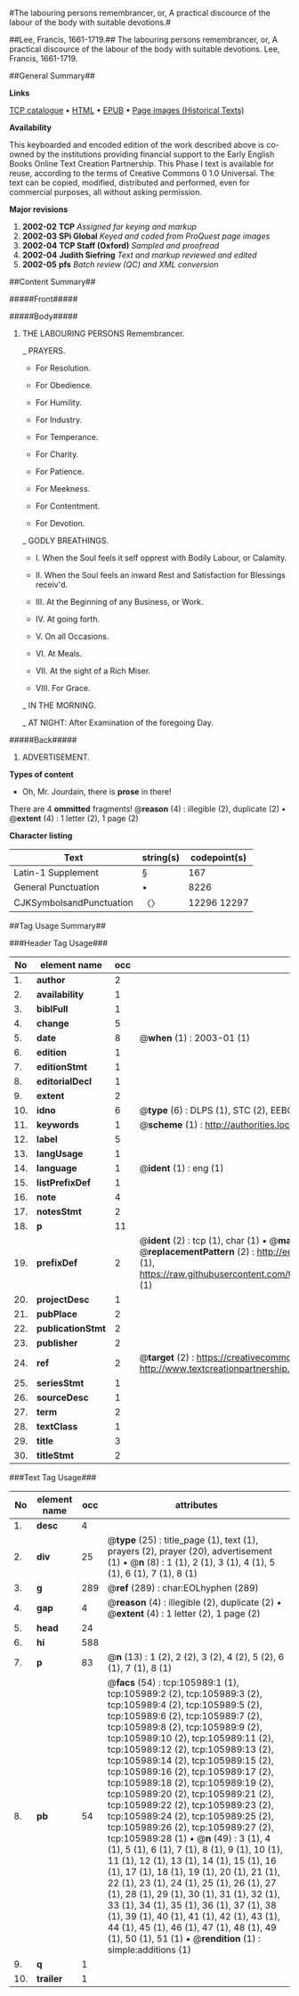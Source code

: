 #The labouring persons remembrancer, or, A practical discource of the labour of the body with suitable devotions.#

##Lee, Francis, 1661-1719.##
The labouring persons remembrancer, or, A practical discource of the labour of the body with suitable devotions.
Lee, Francis, 1661-1719.

##General Summary##

**Links**

[TCP catalogue](http://www.ota.ox.ac.uk/tcp/)  • 
[HTML](http://tei.it.ox.ac.uk/tcp/Texts-HTML/free/A49/A49921.html)  • 
[EPUB](http://tei.it.ox.ac.uk/tcp/Texts-EPUB/free/A49/A49921.epub) • 
[Page images (Historical Texts)](https://data.historicaltexts.jisc.ac.uk/view?pubId=eebo-17156426e&pageId=eebo-17156426e-105989-1)

**Availability**

This keyboarded and encoded edition of the
	       work described above is co-owned by the institutions
	       providing financial support to the Early English Books
	       Online Text Creation Partnership. This Phase I text is
	       available for reuse, according to the terms of Creative
	       Commons 0 1.0 Universal. The text can be copied,
	       modified, distributed and performed, even for
	       commercial purposes, all without asking permission.

**Major revisions**

1. __2002-02__ __TCP__ *Assigned for keying and markup*
1. __2002-03__ __SPi Global__ *Keyed and coded from ProQuest page images*
1. __2002-04__ __TCP Staff (Oxford)__ *Sampled and proofread*
1. __2002-04__ __Judith Siefring__ *Text and markup reviewed and edited*
1. __2002-05__ __pfs__ *Batch review (QC) and XML conversion*

##Content Summary##

#####Front#####

#####Body#####

1. THE LABOURING PERSONS Remembrancer.

    _ PRAYERS.

      * For Resolution.

      * For Obedience.

      * For Humility.

      * For Industry.

      * For Temperance.

      * For Charity.

      * For Patience.

      * For Meekness.

      * For Contentment.

      * For Devotion.

    _ GODLY BREATHINGS.

      * I. When the Soul feels it self opprest with Bodily Labour, or Calamity.

      * II. When the Soul feels an inward Rest and Satisfaction for Blessings receiv'd.

      * III. At the Beginning of any Business, or Work.

      * IV. At going forth.

      * V. On all Occasions.

      * VI. At Meals.

      * VII. At the sight of a Rich Miser.

      * VIII. For Grace.

    _ IN THE MORNING.

    _ AT NIGHT: After Examination of the foregoing Day.

#####Back#####

1. ADVERTISEMENT.

**Types of content**

  * Oh, Mr. Jourdain, there is **prose** in there!

There are 4 **ommitted** fragments! 
 @__reason__ (4) : illegible (2), duplicate (2)  •  @__extent__ (4) : 1 letter (2), 1 page (2)

**Character listing**


|Text|string(s)|codepoint(s)|
|---|---|---|
|Latin-1 Supplement|§|167|
|General Punctuation|•|8226|
|CJKSymbolsandPunctuation|〈〉|12296 12297|

##Tag Usage Summary##

###Header Tag Usage###

|No|element name|occ|attributes|
|---|---|---|---|
|1.|__author__|2||
|2.|__availability__|1||
|3.|__biblFull__|1||
|4.|__change__|5||
|5.|__date__|8| @__when__ (1) : 2003-01 (1)|
|6.|__edition__|1||
|7.|__editionStmt__|1||
|8.|__editorialDecl__|1||
|9.|__extent__|2||
|10.|__idno__|6| @__type__ (6) : DLPS (1), STC (2), EEBO-CITATION (1), OCLC (1), VID (1)|
|11.|__keywords__|1| @__scheme__ (1) : http://authorities.loc.gov/ (1)|
|12.|__label__|5||
|13.|__langUsage__|1||
|14.|__language__|1| @__ident__ (1) : eng (1)|
|15.|__listPrefixDef__|1||
|16.|__note__|4||
|17.|__notesStmt__|2||
|18.|__p__|11||
|19.|__prefixDef__|2| @__ident__ (2) : tcp (1), char (1)  •  @__matchPattern__ (2) : ([0-9\-]+):([0-9IVX]+) (1), (.+) (1)  •  @__replacementPattern__ (2) : http://eebo.chadwyck.com/downloadtiff?vid=$1&page=$2 (1), https://raw.githubusercontent.com/textcreationpartnership/Texts/master/tcpchars.xml#$1 (1)|
|20.|__projectDesc__|1||
|21.|__pubPlace__|2||
|22.|__publicationStmt__|2||
|23.|__publisher__|2||
|24.|__ref__|2| @__target__ (2) : https://creativecommons.org/publicdomain/zero/1.0/ (1), http://www.textcreationpartnership.org/docs/. (1)|
|25.|__seriesStmt__|1||
|26.|__sourceDesc__|1||
|27.|__term__|2||
|28.|__textClass__|1||
|29.|__title__|3||
|30.|__titleStmt__|2||


###Text Tag Usage###

|No|element name|occ|attributes|
|---|---|---|---|
|1.|__desc__|4||
|2.|__div__|25| @__type__ (25) : title_page (1), text (1), prayers (2), prayer (20), advertisement (1)  •  @__n__ (8) : 1 (1), 2 (1), 3 (1), 4 (1), 5 (1), 6 (1), 7 (1), 8 (1)|
|3.|__g__|289| @__ref__ (289) : char:EOLhyphen (289)|
|4.|__gap__|4| @__reason__ (4) : illegible (2), duplicate (2)  •  @__extent__ (4) : 1 letter (2), 1 page (2)|
|5.|__head__|24||
|6.|__hi__|588||
|7.|__p__|83| @__n__ (13) : 1 (2), 2 (2), 3 (2), 4 (2), 5 (2), 6 (1), 7 (1), 8 (1)|
|8.|__pb__|54| @__facs__ (54) : tcp:105989:1 (1), tcp:105989:2 (2), tcp:105989:3 (2), tcp:105989:4 (2), tcp:105989:5 (2), tcp:105989:6 (2), tcp:105989:7 (2), tcp:105989:8 (2), tcp:105989:9 (2), tcp:105989:10 (2), tcp:105989:11 (2), tcp:105989:12 (2), tcp:105989:13 (2), tcp:105989:14 (2), tcp:105989:15 (2), tcp:105989:16 (2), tcp:105989:17 (2), tcp:105989:18 (2), tcp:105989:19 (2), tcp:105989:20 (2), tcp:105989:21 (2), tcp:105989:22 (2), tcp:105989:23 (2), tcp:105989:24 (2), tcp:105989:25 (2), tcp:105989:26 (2), tcp:105989:27 (2), tcp:105989:28 (1)  •  @__n__ (49) : 3 (1), 4 (1), 5 (1), 6 (1), 7 (1), 8 (1), 9 (1), 10 (1), 11 (1), 12 (1), 13 (1), 14 (1), 15 (1), 16 (1), 17 (1), 18 (1), 19 (1), 20 (1), 21 (1), 22 (1), 23 (1), 24 (1), 25 (1), 26 (1), 27 (1), 28 (1), 29 (1), 30 (1), 31 (1), 32 (1), 33 (1), 34 (1), 35 (1), 36 (1), 37 (1), 38 (1), 39 (1), 40 (1), 41 (1), 42 (1), 43 (1), 44 (1), 45 (1), 46 (1), 47 (1), 48 (1), 49 (1), 50 (1), 51 (1)  •  @__rendition__ (1) : simple:additions (1)|
|9.|__q__|1||
|10.|__trailer__|1||
